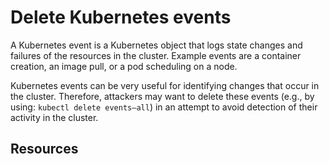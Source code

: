 # Delete Kubernetes events

A Kubernetes event is a Kubernetes object that logs state changes and failures of the resources in the cluster. Example events are a container creation, an image pull, or a pod scheduling on a node.

Kubernetes events can be very useful for identifying changes that occur in the cluster. Therefore, attackers may want to delete these events (e.g., by using: `kubectl delete events–all`) in an attempt to avoid detection of their activity in the cluster.

## Resources
